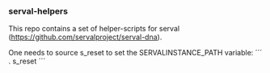 ### serval-helpers

This repo contains a set of helper-scripts for serval (https://github.com/servalproject/serval-dna).

One needs to source s\_reset to set the SERVALINSTANCE\_PATH variable:
´´´
. s_reset
´´´